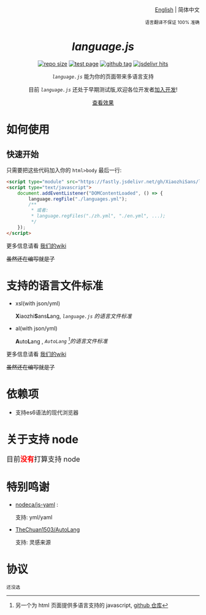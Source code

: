 <div align="right">

[English](./README.md) | 简体中文

<sup>语言翻译不保证 100% 准确</sup>

</div>

<div align="center">

# *language.js*

[![repo size](https://img.shields.io/github/repo-size/XiaozhiSans/languagejs?style=flat-square&color=hotpink&labelColor=black&logoColor=hotpink&logo=github)](#languagejs)
[![test page](https://img.shields.io/github/actions/workflow/status/XiaozhiSans/languagejs/deploy-test-pages.yml?style=flat-square&color=yellow&label=test%20page&labelColor=black&logoColor=%23eeeeac&logo=github)](https://xsawa.dev.tc/languagejs/)
[![github tag](https://img.shields.io/github/v/tag/XiaozhiSans/languagejs?style=flat-square&color=hotpink&labelColor=black&logo=github)](https://github.com/XiaozhiSans/languagejs/tags)
[![jsdelivr hits](https://img.shields.io/jsdelivr/gh/hm/XiaozhiSans/languagejs?style=flat-square&color=orange&labelColor=black&logoColor=orange&logo=jsdelivr)](https://www.jsdelivr.com/package/gh/XiaozhiSans/languagejs)

*`language.js`* 能为你的页面带来多语言支持

目前 *`language.js`* 还处于早期测试版,欢迎各位开发者[加入开发](https://github.com/XiaozhiSans/languagejs/fork)!

[查看效果](https://xsawa.dev.tc/languagejs/)

</div>

# 如何使用

## 快速开始

只需要把这些代码加入你的 `html>body` 最后一行:

```html
<script type="module" src="https://fastly.jsdelivr.net/gh/XiaozhiSans/languagejs/init.min.js"></script>
<script type="text/javascript">
	document.addEventListener("DOMContentLoaded", () => {
		language.regFile("./languages.yml");
		/**
		 * 或者:
		 * language.regFiles("./zh.yml", "./en.yml", ...);
		 */
	});
</script>
```

更多信息请看 [我们的wiki](https://github.com/XiaozhiSans/languagejs/wiki)

~~虽然还在编写就是了~~

# 支持的语言文件标准

- xsl(with json/yml)

  **X**iaozhi**S**ans**L**ang, *`language.js` 的语言文件标准*
- al(with json/yml)

  **A**uto**L**ang , *`AutoLang` [^whatIsAl]的语言文件标准*

更多信息请看 [我们的wiki](https://github.com/XiaozhiSans/languagejs/wiki)

~~虽然还在编写就是了~~

# 依赖项

- 支持es6语法的现代浏览器

# 关于支持 node

<font size=4>目前<font color=red>**没有**</font>打算支持 node</font>

# 特别鸣谢

- [nodeca/js-yaml](https://github.com/nodeca/js-yaml) :

  支持: yml/yaml
- [TheChuan1503/AutoLang](https://github.com/TheChuan1503/AutoLang/)

  支持: 灵感来源

# 协议

`还没选`


[^whatIsAl]: 另一个为 html 页面提供多语言支持的 javascript, [github 仓库](https://github.com/TheChuan1503/AutoLang/)
